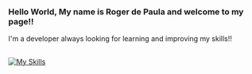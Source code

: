 ### Hello World, My name is Roger de Paula and welcome to my page!!

I'm a developer always looking for learning and improving my skills!!
  
  ##
  
  
  [![My Skills](https://skillicons.dev/icons?i=html,css,js,jquery,ts,react,java,spring,mongodb)](https://skillicons.dev)

  
  ##
 
